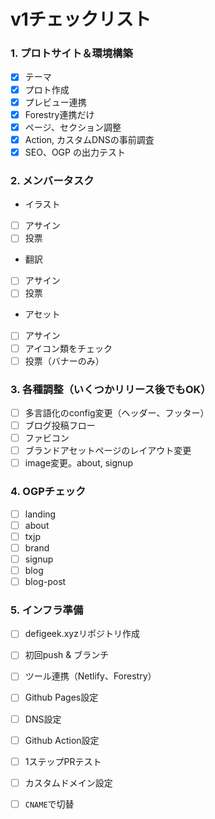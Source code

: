 #  v1チェックリスト


### 1. プロトサイト＆環境構築
- [x] テーマ
- [x] プロト作成
- [x] プレビュー連携
- [x] Forestry連携だけ
- [x] ページ、セクション調整
- [x] Action, カスタムDNSの事前調査
- [x] SEO、OGP の出力テスト

### 2. メンバータスク
- イラスト
- [ ] アサイン
- [ ] 投票
- 翻訳
- [ ] アサイン
- [ ] 投票
- アセット
- [ ] アサイン
- [ ] アイコン類をチェック
- [ ] 投票（バナーのみ）

###  3. 各種調整（いくつかリリース後でもOK）
- [ ] 多言語化のconfig変更（ヘッダー、フッター）
- [ ] ブログ投稿フロー
- [ ] ファビコン
- [ ] ブランドアセットページのレイアウト変更
- [ ] image変更。about, signup

###  4. OGPチェック
- [ ] landing
- [ ] about
- [ ] txjp
- [ ] brand
- [ ] signup
- [ ] blog
- [ ] blog-post

### 5. インフラ準備
- [ ] defigeek.xyzリポジトリ作成
- [ ] 初回push & ブランチ
- [ ] ツール連携（Netlify、Forestry）
- [ ] Github Pages設定
- [ ] DNS設定
- [ ] Github Action設定
- [ ] 1ステップPRテスト
- [ ] カスタムドメイン設定
- [ ] `CNAME`で切替

